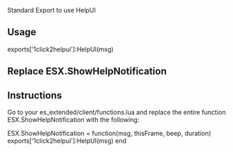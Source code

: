 Standard Export to use HelpUI

## Usage

exports['1click2helpui']:HelpUI(msg)

## Replace ESX.ShowHelpNotification

## Instructions

Go to your es_extended/client/functions.lua and replace the entire function ESX.ShowHelpNotification with the following:

ESX.ShowHelpNotification = function(msg, thisFrame, beep, duration)
    exports['1click2helpui']:HelpUI(msg)
end
